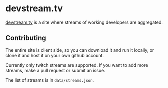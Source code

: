 # devstream.tv

[devstream.tv](http://devstream.tv) is a site where streams of working developers are aggregated.

## Contributing

The entire site is client side, so you can download it and run it locally, or clone it and host it on your own github account.

Currently only twitch streams are supported.
If you want to add more streams, make a pull request or submit an issue.

The list of streams is in `data/streams.json`.
